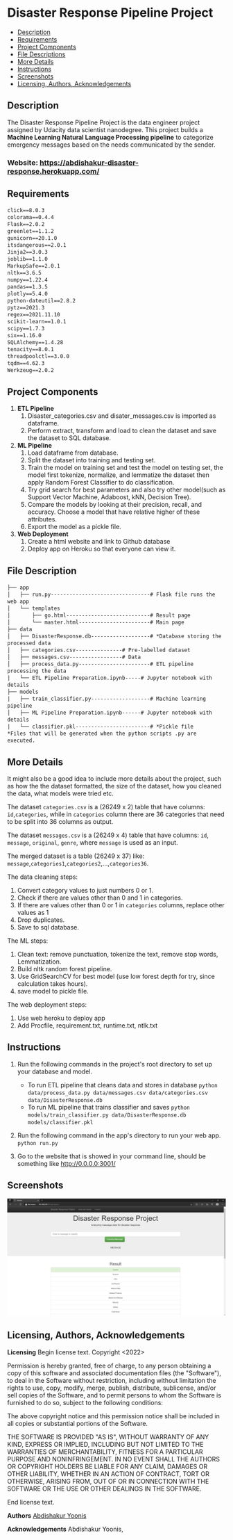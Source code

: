 # **Disaster Response Pipeline Project**

- [Description](#Description)
- [Requirements](#Requirements)
- [Project Components](#Components)
- [File Descriptions](#File-Descriptions)
- [More Details](#Details)
- [Instructions](#How-To-Run-This-Project)
- [Screenshots](#Screenshots)
- [Licensing, Authors, Acknowledgements](#License)

## Description <a name="Description"></a>

The Disaster Response Pipeline Project is the data engineer project assigned by Udacity data scientist nanodegree. This project builds a **Machine Learning Natural Language Processing pipeline** to categorize emergency messages based on the needs communicated by the sender. 

### Website: https://abdishakur-disaster-response.herokuapp.com/

## Requirements <a name="Requirements"></a>

    click==8.0.3
    colorama==0.4.4
    Flask==2.0.2
    greenlet==1.1.2
    gunicorn==20.1.0
    itsdangerous==2.0.1
    Jinja2==3.0.3
    joblib==1.1.0
    MarkupSafe==2.0.1
    nltk==3.6.5
    numpy==1.22.4
    pandas==1.3.5
    plotly==5.4.0
    python-dateutil==2.8.2
    pytz==2021.3
    regex==2021.11.10
    scikit-learn==1.0.1
    scipy==1.7.3
    six==1.16.0
    SQLAlchemy==1.4.28
    tenacity==8.0.1
    threadpoolctl==3.0.0
    tqdm==4.62.3
    Werkzeug==2.0.2

## Project Components <a name="Components"></a>

1. **ETL Pipeline**
    1. Disaster_categories.csv and disater_messages.csv is imported as dataframe.
    2. Perform extract, transform and load to clean the dataset and save the dataset to SQL database.
2. **ML Pipeline**
    1. Load dataframe from database.
    2. Split the dataset into training and testing set.
    3. Train the model on training set and test the model on testing set, the model first tokenize, normalize, and lemmatize the dataset then apply Random Forest Classifier to do classification.
    4. Try grid search for best parameters and also try other model(such as Support Vector Machine, Adaboost, kNN, Decision Tree).
    5. Compare the models by looking at their precision, recall, and accuracy. Choose a model that have relative higher of these attributes.
    6. Export the model as a pickle file.
3. **Web Deployment**
    1. Create a html website and link to Github database
    2. Deploy app on Heroku so that everyone can view it.

## File Description <a name="File-Descriptions"></a>

```
├── app
│   ├── run.py--------------------------------# Flask file runs the web app
│   └── templates
│       ├── go.html---------------------------# Result page
│       └── master.html-----------------------# Main page
├── data
│   ├── DisasterResponse.db-------------------# *Database storing the processed data
│   ├── categories.csv---------------# Pre-labelled dataset
│   ├── messages.csv-----------------# Data
│   ├── process_data.py-----------------------# ETL pipeline processing the data
|   └── ETL Pipeline Preparation.ipynb-----# Jupyter notebook with details
├── models
|   ├── train_classifier.py-------------------# Machine learning pipeline
│   ├── ML Pipeline Preparation.ipynb------# Jupyter notebook with details
|   └── classifier.pkl------------------------# *Pickle file
*Files that will be generated when the python scripts .py are executed.
```

## More Details <a name="Details"></a>
It might also be a good idea to include more details about the project, such as how the the dataset formatted, the size of the dataset, how you cleaned the data, what models were tried etc.

The dataset `categories.csv` is a (26249 x 2) table that have columns: `id`,`categories`, while in `categories` column there are 36 categories that need to be split into 36 columns as output.

The dataset `messages.csv` is a (26249 x 4) table that have columns: `id`, `message`, `original`, `genre`, where `message` is used as an input.

The merged dataset is a table (26249 x 37) like: `message`,`categories1`,`categories2`,...,`categories36`.

The data cleaning steps:
1. Convert category values to just numbers 0 or 1.
2. Check if there are values other than 0 and 1 in categories.
3. If there are values other than 0 or 1 in `categories` columns, replace other values as 1
4. Drop duplicates.
5. Save to sql database.

The ML steps:
1. Clean text: remove punctuation, tokenize the text, remove stop words, Lemmatization.
2. Build nltk random forest pipeline.
3. Use GridSearchCV for best model (use low forest depth for try, since calculation takes hours).
4. save model to pickle file.

The web deployment steps:
1. Use web heroku to deploy app
2. Add Procfile, requirement.txt, runtime.txt, ntlk.txt

## Instructions <a name="How-To-Run-This-Project"></a>

1. Run the following commands in the project's root directory to set up your database and model.

    - To run ETL pipeline that cleans data and stores in database
        `python data/process_data.py data/messages.csv data/categories.csv data/DisasterResponse.db`
    - To run ML pipeline that trains classifier and saves
        `python models/train_classifier.py data/DisasterResponse.db models/classifier.pkl`

2. Run the following command in the app's directory to run your web app.
    `python run.py`

3. Go to the website that is showed in your command line, should be something like http://0.0.0.0:3001/ 

## Screenshots <a name="Screenshots"></a>
![Screen Shot](imgs/img1.png?raw=true)

## Licensing, Authors, Acknowledgements <a name="License"></a>
**Licensing**
Begin license text.
Copyright <2022> <COPYRIGHT Abdishakur Yoonis>

Permission is hereby granted, free of charge, to any person obtaining a copy of this software and associated documentation files (the "Software"), to deal in the Software without restriction, including without limitation the rights to use, copy, modify, merge, publish, distribute, sublicense, and/or sell copies of the Software, and to permit persons to whom the Software is furnished to do so, subject to the following conditions:

The above copyright notice and this permission notice shall be included in all copies or substantial portions of the Software.

THE SOFTWARE IS PROVIDED "AS IS", WITHOUT WARRANTY OF ANY KIND, EXPRESS OR IMPLIED, INCLUDING BUT NOT LIMITED TO THE WARRANTIES OF MERCHANTABILITY, FITNESS FOR A PARTICULAR PURPOSE AND NONINFRINGEMENT. IN NO EVENT SHALL THE AUTHORS OR COPYRIGHT HOLDERS BE LIABLE FOR ANY CLAIM, DAMAGES OR OTHER LIABILITY, WHETHER IN AN ACTION OF CONTRACT, TORT OR OTHERWISE, ARISING FROM, OUT OF OR IN CONNECTION WITH THE SOFTWARE OR THE USE OR OTHER DEALINGS IN THE SOFTWARE.

End license text.

**Authors** [Abdishakur Yoonis](https://github.com/Abdishakury/)

**Acknowledgements** Abdishakur Yoonis,


